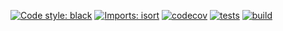 [![Code style: black](https://img.shields.io/badge/code%20style-black-000000.svg)](https://github.com/psf/black)
[![Imports: isort](https://img.shields.io/badge/%20imports-isort-%231674b1?style=flat&labelColor=ef8336)](https://pycqa.github.io/isort/)
[![codecov](https://codecov.io/gh/mscheltienne/eeg-flow/branch/main/graph/badge.svg?token=HESRX5BTRN)](https://codecov.io/gh/mscheltienne/eeg-flow)
[![tests](https://github.com/mscheltienne/eeg-flow/actions/workflows/pytest.yml/badge.svg?branch=main)](https://github.com/mscheltienne/eeg-flow/actions/workflows/pytest.yml)
[![build](https://github.com/mscheltienne/eeg-flow/actions/workflows/build.yml/badge.svg?branch=main)](https://github.com/mscheltienne/eeg-flow/actions/workflows/build.yml)
